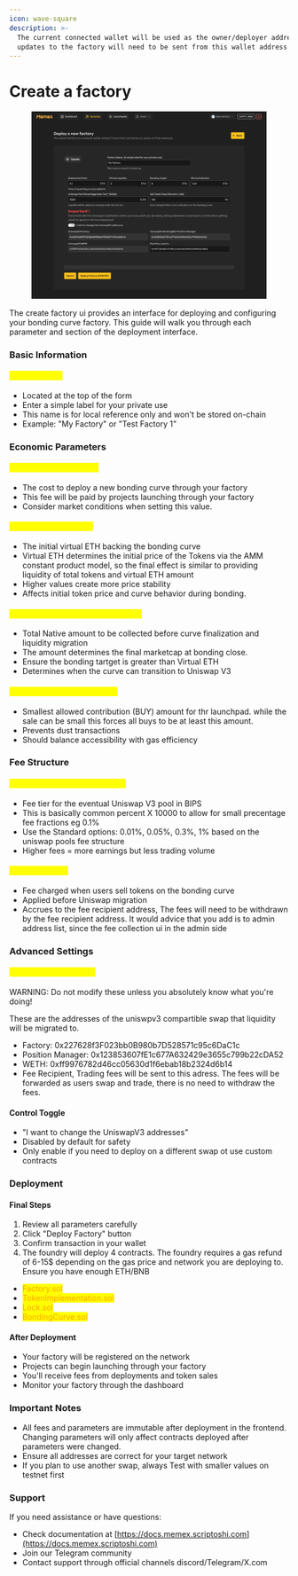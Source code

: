 ```yaml
---
icon: wave-square
description: >-
  The current connected wallet will be used as the owner/deployer address. Any
  updates to the factory will need to be sent from this wallet address
---
```


# Create a factory



<figure><img src=".gitbook/assets/-Memex.jpg" alt=""><figcaption></figcaption></figure>

The create factory ui provides an interface for deploying and configuring your bonding curve factory. This guide will walk you through each parameter and section of the deployment interface.

### Basic Information

#### <mark style="color:yellow;">Factory Name</mark>

* Located at the top of the form
* Enter a simple label for your private use
* This name is for local reference only and won't be stored on-chain
* Example: "My Factory" or "Test Factory 1"

### Economic Parameters

#### <mark style="color:yellow;">Deployment Fees (ETH)</mark>

* The cost to deploy a new bonding curve through your factory
* This fee will be paid by projects launching through your factory
* Consider market conditions when setting this value.

#### <mark style="color:yellow;">Virtual Liquidity (ETH)</mark>

* The initial virtual ETH backing the bonding curve
* Virtual ETH determines the initial price of the Tokens via the AMM constant product model, so the final effect is similar to providing liquidity of total tokens and virtual ETH amount
* Higher values create more price stability
* Affects initial token price and curve behavior during bonding.

#### <mark style="color:yellow;">Bonding Target (ETH/BNB/SOL etc)</mark>

* Total Native amount to be collected before curve finalization and liquidity migration
* The amount determines the final marketcap at bonding close.
* Ensure the  bonding tartget is  greater than Virtual ETH
* Determines when the curve can transition to Uniswap V3

#### <mark style="color:yellow;">Minimum Contribution (ETH)</mark>

* Smallest allowed contribution (BUY) amount for thr launchpad. while the sale can be small this forces all buys to be at least this amount.
* Prevents dust transactions
* Should balance accessibility with gas efficiency

### Fee Structure

#### <mark style="color:yellow;">Uniswap Pool Percentage Fees</mark>

* Fee tier for the eventual Uniswap V3 pool in BIPS
* This is basically common percent X 10000 to allow for small precentage fee fractions eg 0.1%
* Use the Standard options: 0.01%, 0.05%, 0.3%, 1% based on the uniswap pools fee structure
* Higher fees = more earnings but less trading volume

#### <mark style="color:yellow;">Sell Token Fees</mark>

* Fee charged when users sell tokens on the bonding curve
* Applied before Uniswap migration
* Accrues to the fee recipient address, The fees will need to be withdrawn by the fee recipient address. It would advice that you add is to admin address list, since the fee collection ui in the admin side

### Advanced Settings

#### <mark style="color:yellow;">UniswapV3 Addresses</mark>

WARNING: Do not modify these unless you absolutely know what you're doing!

These are the addresses of the uniswpv3 compartible swap that liquidity will be migrated to.

* Factory: 0x227628f3F023bb0B980b7D528571c95c6DaC1c
* Position Manager: 0x123853607fE1c677A632429e3655c799b22cDA52
* WETH: 0xff9976782d46cc05630d1f6ebab18b2324d6b14
* Fee Recipient, Trading fees will be sent to this adress. The fees will be forwarded as users swap and trade, there is no need to withdraw the fees.

#### Control Toggle

* "I want to change the UniswapV3 addresses"
* Disabled by default for safety
* Only enable if you need to deploy on a different swap ot use custom contracts

### Deployment

#### Final Steps

1. Review all parameters carefully
2. Click "Deploy Factory" button
3. Confirm transaction in your wallet
4. The foundry  will deploy 4 contracts.  The foundry requires a gas refund of 6-15$ depending on the gas price and network you are deploying to. Ensure you have enough ETH/BNB

* <mark style="color:orange;">Factory.sol</mark>
* <mark style="color:orange;">TokenImplementation.sol</mark>
* <mark style="color:orange;">Lock.sol</mark>&#x20;
* <mark style="color:orange;">BondingCurve.sol</mark>





#### After Deployment

* Your factory will be registered on the network
* Projects can begin launching through your factory
* You'll receive fees from deployments and token sales
* Monitor your factory through the dashboard

### Important Notes

* All fees and parameters are immutable after deployment in the frontend. Changing parameters will only affect contracts deployed after parameters were changed.
* Ensure all addresses are correct for your target network
* If you plan to use another swap, always Test with smaller values on testnet first

### Support

If you need assistance or have questions:

* Check documentation at [https://docs.memex.scriptoshi.com](https://docs.memex.scriptoshi.com)
* Join our Telegram community
* Contact support through official channels discord/Telegram/X.com
